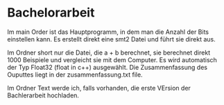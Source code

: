 # Bachelorarbeit
Im main Order ist das Hauptprogramm, in dem man die Anzahl der Bits einstellen kann. Es erstellt direkt eine smt2 Datei und führt sie direkt aus.

Im Ordner short nur die Datei, die a + b berechnet, sie berechnet direkt 1000 Beispiele und vergleicht sie mit dem Computer. Es wird automatisch der Typ Float32 (float in c++) ausgewählt. Die Zusammenfassung des Ouputtes liegt in der zusammenfassung.txt file.

Im Ordner Text werde ich, falls vorhanden, die erste VErsion der Bachlerarbeit hochladen.
